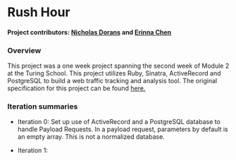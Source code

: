 # Rush Hour
#### Project contributors: [Nicholas Dorans](https://github.com/nickyBobby) and [Erinna Chen](https://github.com/erinnachen)

### Overview
This project was a one week project spanning the second week of Module 2 at the Turing School. This project utilizes Ruby, Sinatra, ActiveRecord and PostgreSQL to build a web traffic tracking and analysis tool. The original specification for this project can be found [here.](https://github.com/turingschool/curriculum/blob/master/source/projects/rush_hour.md)

### Iteration summaries
* Iteration 0: Set up use of ActiveRecord and a PostgreSQL database to handle Payload Requests. In a payload request, parameters by default is an empty array. This is not a normalized database.

* Iteration 1: 
